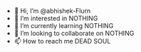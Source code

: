 - 👋 Hi, I’m @abhishek-Flurn
- 👀 I’m interested in NOTHING
- 🌱 I’m currently learning NOTHING
- 💞️ I’m looking to collaborate on NOTHING
- 📫 How to reach me DEAD SOUL

<!---
abhishek-Flurn/abhishek-Flurn is a ✨ special ✨ repository because its `README.md` (this file) appears on your GitHub profile.
You can click the Preview link to take a look at your changes.
--->

